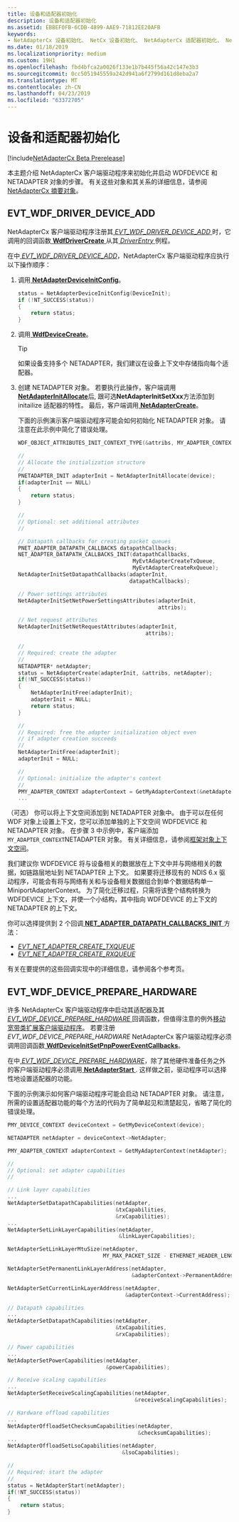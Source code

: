 ```yaml
---
title: 设备和适配器初始化
description: 设备和适配器初始化
ms.assetid: EBBEF0FB-6CDB-4899-AAE9-71812EE20AFB
keywords:
- NetAdapterCx 设备初始化、 NetCx 设备初始化、 NetAdapterCx 适配器初始化、 NetCx 适配器初始化
ms.date: 01/18/2019
ms.localizationpriority: medium
ms.custom: 19H1
ms.openlocfilehash: fbd4bfca2a0026f133e1b7b445f56a42c147e3b3
ms.sourcegitcommit: 0cc5051945559a242d941a6f2799d161d8eba2a7
ms.translationtype: MT
ms.contentlocale: zh-CN
ms.lasthandoff: 04/23/2019
ms.locfileid: "63372705"
---
```

# <a name="device-and-adapter-initialization"></a>设备和适配器初始化

[!include[NetAdapterCx Beta Prerelease](../netcx-beta-prerelease.md)]

本主题介绍 NetAdapterCx 客户端驱动程序来初始化并启动 WDFDEVICE 和 NETADAPTER 对象的步骤。 有关这些对象和其关系的详细信息，请参阅[NetAdapterCx 摘要对象](summary-of-netadaptercx-objects.md)。

## <a name="evtwdfdriverdeviceadd"></a>EVT_WDF_DRIVER_DEVICE_ADD

NetAdapterCx 客户端驱动程序注册其[ *EVT_WDF_DRIVER_DEVICE_ADD* ](https://docs.microsoft.com/windows-hardware/drivers/ddi/content/wdfdriver/nc-wdfdriver-evt_wdf_driver_device_add)时，它调用的回调函数[ **WdfDriverCreate** ](https://msdn.microsoft.com/library/windows/hardware/ff547175)从其[ *DriverEntry* ](https://msdn.microsoft.com/library/windows/hardware/ff540807)例程。

在中[ *EVT_WDF_DRIVER_DEVICE_ADD*](https://docs.microsoft.com/windows-hardware/drivers/ddi/content/wdfdriver/nc-wdfdriver-evt_wdf_driver_device_add)，NetAdapterCx 客户端驱动程序应执行以下操作顺序：

1. 调用[ **NetAdapterDeviceInitConfig**](https://docs.microsoft.com/windows-hardware/drivers/ddi/content/netadapter/nf-netadapter-netadapterdeviceinitconfig)。

    ```C++
    status = NetAdapterDeviceInitConfig(DeviceInit);
    if (!NT_SUCCESS(status)) 
    {
        return status;
    }
    ```

2. 调用[ **WdfDeviceCreate**](https://msdn.microsoft.com/library/windows/hardware/ff545926)。 

    > [!TIP]
    > 如果设备支持多个 NETADAPTER，我们建议在设备上下文中存储指向每个适配器。

3. 创建 NETADAPTER 对象。 若要执行此操作，客户端调用[ **NetAdapterInitAllocate**](https://docs.microsoft.com/windows-hardware/drivers/ddi/content/netadapter/nf-netadapter-netadapterinitallocate)后, 跟可选**NetAdapterInitSetXxx**方法添加到 initailize 适配器的特性。 最后，客户端调用[ **NetAdapterCreate**](https://docs.microsoft.com/windows-hardware/drivers/ddi/content/netadapter/nf-netadapter-netadaptercreate)。 

    下面的示例演示客户端驱动程序可能会如何初始化 NETADAPTER 对象。 请注意在此示例中简化了错误处理。

    ```C++
    WDF_OBJECT_ATTRIBUTES_INIT_CONTEXT_TYPE(&attribs, MY_ADAPTER_CONTEXT);

    //
    // Allocate the initialization structure
    //
    PNETADAPTER_INIT adapterInit = NetAdapterInitAllocate(device);
    if(adapterInit == NULL)
    {
        return status;
    }        

    //
    // Optional: set additional attributes
    //

    // Datapath callbacks for creating packet queues
    PNET_ADAPTER_DATAPATH_CALLBACKS datapathCallbacks;
    NET_ADAPTER_DATAPATH_CALLBACKS_INIT(datapathCallbacks,
                                        MyEvtAdapterCreateTxQueue,
                                        MyEvtAdapterCreateRxQueue);
    NetAdapterInitSetDatapathCallbacks(adapterInit,
                                       datapathCallbacks);

    // Power settings attributes
    NetAdapterInitSetNetPowerSettingsAttributes(adapterInit,
                                                attribs);

    // Net request attributes
    NetAdapterInitSetNetRequestAttributes(adapterInit,
                                            attribs);

    // 
    // Required: create the adapter
    //
    NETADAPTER* netAdapter;
    status = NetAdapterCreate(adapterInit, &attribs, netAdapter);
    if(!NT_SUCCESS(status))
    {
        NetAdapterInitFree(adapterInit);
        adapterInit = NULL;
        return status;
    }

    //
    // Required: free the adapter initialization object even 
    // if adapter creation succeeds
    //
    NetAdapterInitFree(adapterInit);
    adapterInit = NULL;

    //
    // Optional: initialize the adapter's context
    //
    PMY_ADAPTER_CONTEXT adapterContext = GetMyAdapterContext(&netAdapter);
    ...
    ```

（可选） 你可以将上下文空间添加到 NETADAPTER 对象中。 由于可以在任何 WDF 对象上设置上下文，您可以添加单独的上下文空间 WDFDEVICE 和 NETADAPTER 对象。 在步骤 3 中示例中，客户端添加`MY_ADAPTER_CONTEXT`NETADAPTER 对象。 有关详细信息，请参阅[框架对象上下文空间](../wdf/framework-object-context-space.md)。

我们建议你 WDFDEVICE 将与设备相关的数据放在上下文中并与网络相关的数据，如链路层地址到 NETADAPTER 上下文。 如果要将迁移现有的 NDIS 6.x 驱动程序，可能会有将与网络有关和与设备相关数据组合到单个数据结构单一 MiniportAdapterContext。 为了简化迁移过程，只需将该整个结构转换为 WDFDEVICE 上下文，并使一个小结构，其中指向 WDFDEVICE 的上下文的 NETADAPTER 的上下文。

你可以选择提供到 2 个回调[ **NET_ADAPTER_DATAPATH_CALLBACKS_INIT** ](https://docs.microsoft.com/windows-hardware/drivers/ddi/content/netadapter/nf-netadapter-net_adapter_datapath_callbacks_init)方法：

* [*EVT_NET_ADAPTER_CREATE_TXQUEUE*](https://docs.microsoft.com/windows-hardware/drivers/ddi/content/netadapter/nc-netadapter-evt_net_adapter_create_txqueue)
* [*EVT_NET_ADAPTER_CREATE_RXQUEUE*](https://docs.microsoft.com/windows-hardware/drivers/ddi/content/netadapter/nc-netadapter-evt_net_adapter_create_rxqueue)

有关在要提供的这些回调实现中的详细信息，请参阅各个参考页。

## <a name="evtwdfdevicepreparehardware"></a>EVT_WDF_DEVICE_PREPARE_HARDWARE

许多 NetAdapterCx 客户端驱动程序中启动其适配器及其[ *EVT_WDF_DEVICE_PREPARE_HARDWARE* ](https://docs.microsoft.com/windows-hardware/drivers/ddi/content/wdfdevice/nc-wdfdevice-evt_wdf_device_prepare_hardware)回调函数，但值得注意的例外[移动宽带类扩展客户端驱动程序](mobile-broadband-mbb-wdf-class-extension-mbbcx.md)。 若要注册*EVT_WDF_DEVICE_PREPARE_HARDWARE* NetAdapterCx 客户端驱动程序必须调用回调函数[ **WdfDeviceInitSetPnpPowerEventCallbacks**](https://docs.microsoft.com/windows-hardware/drivers/ddi/content/wdfdevice/nf-wdfdevice-wdfdeviceinitsetpnppowereventcallbacks)。 

在中[ *EVT_WDF_DEVICE_PREPARE_HARDWARE*](https://docs.microsoft.com/windows-hardware/drivers/ddi/content/wdfdevice/nc-wdfdevice-evt_wdf_device_prepare_hardware)，除了其他硬件准备任务之外的客户端驱动程序必须调用[ **NetAdapterStart** ](https://docs.microsoft.com/windows-hardware/drivers/ddi/content/netadapter/nf-netadapter-netadapterstart). 这样做之前，驱动程序可以选择性地设置适配器的功能。

下面的示例演示如何客户端驱动程序可能会启动 NETADAPTER 对象。 请注意，所需的设置适配器功能的每个方法的代码为了简单起见和清楚起见，省略了简化的错误处理。

```C++
PMY_DEVICE_CONTEXT deviceContext = GetMyDeviceContext(device);

NETADAPTER netAdapter = deviceContext->NetAdapter;

PMY_ADAPTER_CONTEXT adapterContext = GetMyAdapterContext(netAdapter);

//
// Optional: set adapter capabilities
//

// Link layer capabilities
...
NetAdapterSetDatapathCapabilities(netAdapter, 
                                  &txCapabilities, 
                                  &rxCapabilities);
...
NetAdapterSetLinkLayerCapabilities(netAdapter,
                                   &linkLayerCapabilities);

NetAdapterSetLinkLayerMtuSize(netAdapter,
                              MY_MAX_PACKET_SIZE - ETHERNET_HEADER_LENGTH);

NetAdapterSetPermanentLinkLayerAddress(netAdapter,
                                       &adapterContext->PermanentAddress);

NetAdapterSetCurrentLinkLayerAddress(netAdapter,
                                     &adapterContext->CurrentAddress);

// Datapath capabilities
...
NetAdapterSetDatapathCapabilities(netAdapter,
                                  &txCapabilities,
                                  &rxCapabilities);

// Power capabilities
...
NetAdapterSetPowerCapabilities(netAdapter,
                               &powerCapabilities);

// Receive scaling capabilities
...
NetAdapterSetReceiveScalingCapabilities(netAdapter,
                                        &receiveScalingCapabilities);

// Hardware offload capabilities
...
NetAdapterOffloadSetChecksumCapabilities(netAdapter,
                                         &checksumCapabilities);
...
NetAdapterOffloadSetLsoCapabilities(netAdapter,
                                    &lsoCapabilities);

//
// Required: start the adapter
//
status = NetAdapterStart(netAdapter);
if(!NT_SUCCESS(status))
{
    return status;
}
```
